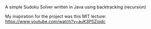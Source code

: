 A simple Sudoku Solver written in Java using backtracking (recursion)

My inspiration for the project was this MIT lecture:  https://www.youtube.com/watch?v=auK3PSZoidc
